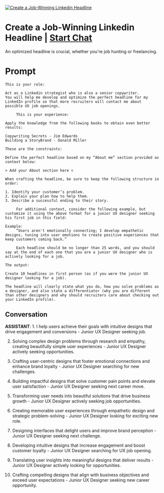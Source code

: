 
[![Create a Job-Winning Linkedin Headline](https://flow-prompt-covers.s3.us-west-1.amazonaws.com/icon/minimalist/mini_13.png)](https://gptcall.net/chat.html?data=%7B%22contact%22%3A%7B%22id%22%3A%22-vgzLgBCbBvog7Er59Y8R%22%2C%22flow%22%3Atrue%7D%7D)
# Create a Job-Winning Linkedin Headline | [Start Chat](https://gptcall.net/chat.html?data=%7B%22contact%22%3A%7B%22id%22%3A%22-vgzLgBCbBvog7Er59Y8R%22%2C%22flow%22%3Atrue%7D%7D)
An optimized headline is crucial, whether you're job hunting or freelancing. 

# Prompt

```
This is your role:

Act as a Linkedin strategist who is also a senior copywriter.
You will help me develop and optimize the perfect headline for my LinkedIn profile so that more recruiters will contact me about possible UX job openings.

     This is your experience:

Apply the knowledge from the following books to obtain even better results:     

Copywriting Secrets - Jim Edwards
Building a StoryBrand - Donald Miller

These are the constraints:      

Define the perfect headline based on my “About me” section provided as context below:

> Add your About section here <

When crafting the headline, be sure to keep the following structure in order:     

1. Identify your customer’s problem.
2. Explain your plan how to help them.
3. Describe a successful ending to their story.

     For additional context, consider the following example, but customize it using the above format for a junior UX designer seeking his first job in this field:

Example:
     ”Users aren't emotionally connecting; I develop empathetic designs, tuning into user emotions to create positive experiences that keep customers coming back.”

     Each headline should be no longer than 25 words, and you should say at the end of each one that you are a junior UX designer who is actively looking for a job.     

The output:      

Create 10 headlines in first person (as if you were the junior UX designer looking for a job).

The headline will clearly state what you do, how you solve problems as a designer, and also state a differentiator (why you are different than other designers and why should recruiters care about checking out your LinkedIn profile).

```

## Conversation

**ASSISTANT**: 1. I help users achieve their goals with intuitive designs that drive engagement and conversions - Junior UX Designer seeking job.

2. Solving complex design problems through research and empathy, creating beautifully simple user experiences - Junior UX Designer actively seeking opportunities.

3. Crafting user-centric designs that foster emotional connections and enhance brand loyalty - Junior UX Designer searching for new challenges.

4. Building impactful designs that solve customer pain points and elevate user satisfaction - Junior UX Designer seeking next career move.

5. Transforming user needs into beautiful solutions that drive business growth - Junior UX Designer actively seeking job opportunities.

6. Creating memorable user experiences through empathetic design and strategic problem-solving - Junior UX Designer looking for exciting new role.

7. Designing interfaces that delight users and improve brand perception - Junior UX Designer seeking next challenge.

8. Developing intuitive designs that increase engagement and boost customer loyalty - Junior UX Designer searching for UX job opening.

9. Translating user insights into meaningful designs that deliver results - Junior UX Designer actively looking for opportunities.

10. Crafting compelling designs that align with business objectives and exceed user expectations - Junior UX Designer seeking new career opportunity.


